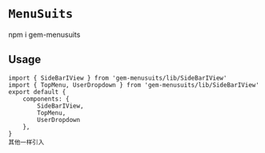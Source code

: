 # `MenuSuits`

npm i gem-menusuits
## Usage

```
import { SideBarIView } from 'gem-menusuits/lib/SideBarIView'
import { TopMenu, UserDropdown } from 'gem-menusuits/lib/SideBarIView'
export default {
    components: {
        SideBarIView,
        TopMenu,
        UserDropdown
    },
}
其他一样引入

```
